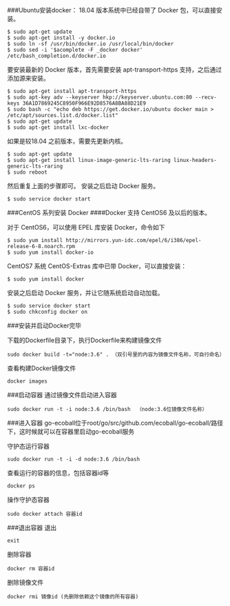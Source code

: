 
###Ubuntu安装docker：
18.04 版本系统中已经自带了 Docker 包，可以直接安装。
```
$ sudo apt-get update
$ sudo apt-get install -y docker.io
$ sudo ln -sf /usr/bin/docker.io /usr/local/bin/docker
$ sudo sed -i '$acomplete -F _docker docker' /etc/bash_completion.d/docker.io
```
要安装最新的 Docker 版本，首先需要安装 apt-transport-https 支持，之后通过添加源来安装。
```
$ sudo apt-get install apt-transport-https
$ sudo apt-key adv --keyserver hkp://keyserver.ubuntu.com:80 --recv-keys 36A1D7869245C8950F966E92D8576A8BA88D21E9
$ sudo bash -c "echo deb https://get.docker.io/ubuntu docker main > /etc/apt/sources.list.d/docker.list"
$ sudo apt-get update
$ sudo apt-get install lxc-docker
```

如果是较18.04 之前版本，需要先更新内核。
```
$ sudo apt-get update
$ sudo apt-get install linux-image-generic-lts-raring linux-headers-generic-lts-raring
$ sudo reboot
```
然后重复上面的步骤即可。
安装之后启动 Docker 服务。
```
$ sudo service docker start
```

###CentOS 系列安装 Docker
####Docker 支持 CentOS6 及以后的版本。

对于 CentOS6，可以使用 EPEL 库安装 Docker，命令如下
```
$ sudo yum install http://mirrors.yun-idc.com/epel/6/i386/epel-release-6-8.noarch.rpm
$ sudo yum install docker-io
```
CentOS7 系统 CentOS-Extras 库中已带 Docker，可以直接安装：
```
$ sudo yum install docker
```
安装之后启动 Docker 服务，并让它随系统启动自动加载。
```
$ sudo service docker start
$ sudo chkconfig docker on
```
###安装并启动Docker完毕

下载的Dockerfile目录下，执行Dockerfile来构建镜像文件
```
sudo docker build -t="node:3.6" . （双引号里的内容为镜像文件名称，可自行命名）
```
查看构建Docker镜像文件
```
docker images
```
###启动容器
通过镜像文件启动进入容器
```
sudo docker run -t -i node:3.6 /bin/bash  （node:3.6位镜像文件名称）
```
###进入容器
go-ecoball位于root/go/src/github.com/ecoball/go-ecoball/路径下，这时候就可以在容器里启动go-ecoball服务

守护态运行容器
```
sudo docker run -t -i -d node:3.6 /bin/bash
```
查看运行的容器的信息，包括容器id等
```
docker ps
```
操作守护态容器
```
sudo docker attach 容器id
```

###退出容器
退出
```
exit
```
删除容器
```
docker rm 容器id
```
删除镜像文件
```
docker rmi 镜像id (先删除依赖这个镜像的所有容器)
```
